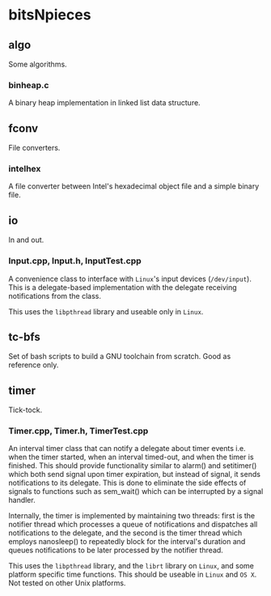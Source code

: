 bitsNpieces
===========

algo
----
Some algorithms.

### binheap.c
A binary heap implementation in linked list data structure.

fconv
-----
File converters.

### intelhex

A file converter between Intel's hexadecimal object file and a simple binary file.

io
--
In and out.

### Input.cpp, Input.h, InputTest.cpp

A convenience class to interface with `Linux`'s input devices (`/dev/input`). This is a
delegate-based implementation with the delegate receiving notifications from the class.

This uses the `libpthread` library and useable only in `Linux`.

tc-bfs
------
Set of bash scripts to build a GNU toolchain from scratch. Good as reference only.

timer
-----
Tick-tock.

### Timer.cpp, Timer.h, TimerTest.cpp

An interval timer class that can notify a delegate about timer events i.e. when
the timer started, when an interval timed-out, and when the timer is finished. This
should provide functionality similar to alarm() and setitimer() which both send
signal upon timer expiration, but instead of signal, it sends notifications to its
delegate. This is done to eliminate the side effects of signals to functions such as
sem_wait() which can be interrupted by a signal handler.

Internally, the timer is implemented by maintaining two threads: first is the notifier
thread which processes a queue of notifications and dispatches all notifications to
the delegate, and the second is the timer thread which employs nanosleep() to repeatedly
block for the interval's duration and queues notifications to be later processed by the
notifier thread.

This uses the `libpthread` library, and the `librt` library on `Linux`, and some platform
specific time functions. This should be useable in `Linux` and `OS X`. Not tested on
other Unix platforms.
